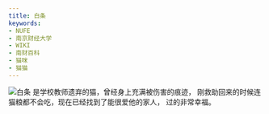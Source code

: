 ```yaml
---
title: 白条
keywords:
- NUFE
- 南京财经大学
- WIKI
- 南财百科
- 猫咪
- 猫猫
---
```

![白条](/mao/白条.jpg)
是学校教师遗弃的猫，曾经身上充满被伤害的痕迹，
刚救助回来的时候连猫粮都不会吃，现在已经找到了能很爱他的家人，
过的非常幸福。